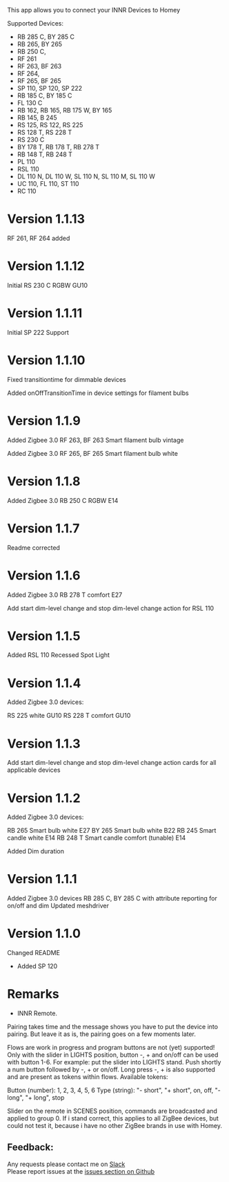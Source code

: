 This app allows you to connect your INNR Devices to Homey

Supported Devices:

- RB 285 C, BY 285 C
- RB 265, BY 265
- RB 250 C,
- RF 261
- RF 263, BF 263
- RF 264,
- RF 265, BF 265
- SP 110, SP 120, SP 222
- RB 185 C, BY 185 C
- FL 130 C
- RB 162, RB 165, RB 175 W, BY 165
- RB 145, B 245
- RS 125, RS 122, RS 225
- RS 128 T, RS 228 T
- RS 230 C
- BY 178 T, RB 178 T, RB 278 T
- RB 148 T, RB 248 T
- PL 110
- RSL 110
- DL 110 N, DL 110 W, SL 110 N, SL 110 M, SL 110 W
- UC 110, FL 110, ST 110
- RC 110

# Version 1.1.13

RF 261, RF 264 added

# Version 1.1.12

Initial RS 230 C RGBW GU10

# Version 1.1.11

Initial SP 222 Support

# Version 1.1.10

Fixed transitiontime for dimmable devices

Added onOffTransitionTime in device settings for filament bulbs

# Version 1.1.9

Added Zigbee 3.0 RF 263, BF 263 Smart filament bulb vintage

Added Zigbee 3.0 RF 265, BF 265 Smart filament bulb white

# Version 1.1.8

Added Zigbee 3.0 RB 250 C RGBW E14

# Version 1.1.7

Readme corrected

# Version 1.1.6

Added Zigbee 3.0 RB 278 T comfort E27

Add start dim-level change and stop dim-level change action for RSL 110


# Version 1.1.5

Added RSL 110 Recessed Spot Light

# Version 1.1.4

Added Zigbee 3.0 devices:

RS 225 white GU10
RS 228 T comfort GU10

# Version 1.1.3

Add start dim-level change and stop dim-level change action cards for all applicable devices   

# Version 1.1.2

Added Zigbee 3.0 devices:

RB 265 Smart bulb white E27
BY 265 Smart bulb white B22
RB 245 Smart candle white E14
RB 248 T Smart candle comfort (tunable) E14

Added Dim duration

# Version 1.1.1

Added Zigbee 3.0 devices RB 285 C, BY 285 C with attribute reporting for on/off and dim
Updated meshdriver

# Version 1.1.0

Changed README

* Added SP 120

# Remarks

* INNR Remote.

Pairing takes time and the message shows you have to put the device into pairing.
But leave it as is, the pairing goes on a few moments later.

Flows are work in progress and program buttons are not (yet) supported! Only with the slider in LIGHTS position, button -, + and on/off can be used with button 1-6. For example: put the slider into LIGHTS stand. Push shortly a num button followed by -, + or on/off. Long press -, + is also supported and are present as tokens within flows.
Available tokens:

Button (number): 1, 2, 3, 4, 5, 6
Type (string): "- short", "+ short", on, off, "- long", "+ long", stop

Slider on the remote in SCENES position, commands are broadcasted and applied to group 0. If i stand correct, this applies to all ZigBee devices, but could not test it, because i have no other ZigBee brands in use with Homey.

## Feedback:

Any requests please contact me on [Slack](https://athomcommunity.slack.com/team/kasteleman)    
Please report issues at the [issues section on Github](https://github.com/kasteleman/com.innr/issues)

